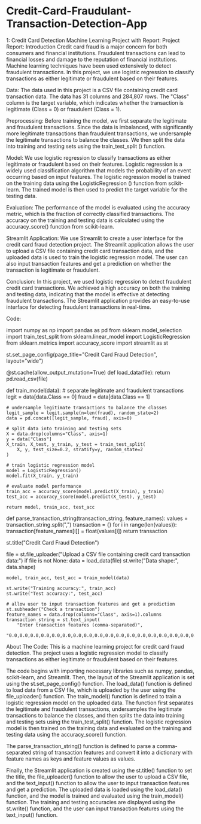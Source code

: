 # Credit-Card-Fraudulant-Transaction-Detection-App

1: Credit Card Detection Machine Learning Project with Report:
Project Report:
Introduction
Credit card fraud is a major concern for both consumers and financial institutions. Fraudulent transactions can lead to financial losses and damage to the reputation of financial institutions. Machine learning techniques have been used extensively to detect fraudulent transactions. In this project, we use logistic regression to classify transactions as either legitimate or fraudulent based on their features.

Data:
The data used in this project is a CSV file containing credit card transaction data. The data has 31 columns and 284,807 rows. The "Class" column is the target variable, which indicates whether the transaction is legitimate (Class = 0) or fraudulent (Class = 1).

Preprocessing:
Before training the model, we first separate the legitimate and fraudulent transactions. Since the data is imbalanced, with significantly more legitimate transactions than fraudulent transactions, we undersample the legitimate transactions to balance the classes. We then split the data into training and testing sets using the train_test_split () function.

Model:
We use logistic regression to classify transactions as either legitimate or fraudulent based on their features. Logistic regression is a widely used classification algorithm that models the probability of an event occurring based on input features. The logistic regression model is trained on the training data using the LogisticRegression () function from scikit-learn. The trained model is then used to predict the target variable for the testing data.

Evaluation:
The performance of the model is evaluated using the accuracy metric, which is the fraction of correctly classified transactions. The accuracy on the training and testing data is calculated using the accuracy_score() function from scikit-learn.

Streamlit Application:
We use Streamlit to create a user interface for the credit card fraud detection project. The Streamlit application allows the user to upload a CSV file containing credit card transaction data, and the uploaded data is used to train the logistic regression model. The user can also input transaction features and get a prediction on whether the transaction is legitimate or fraudulent.

Conclusion:
In this project, we used logistic regression to detect fraudulent credit card transactions. We achieved a high accuracy on both the training and testing data, indicating that the model is effective at detecting fraudulent transactions. The Streamlit application provides an easy-to-use interface for detecting fraudulent transactions in real-time.

Code:

import numpy as np
import pandas as pd
from sklearn.model_selection import train_test_split
from sklearn.linear_model import LogisticRegression
from sklearn.metrics import accuracy_score
import streamlit as st

st.set_page_config(page_title="Credit Card Fraud Detection", layout="wide")


@st.cache(allow_output_mutation=True)
def load_data(file):
    return pd.read_csv(file)


def train_model(data):
    # separate legitimate and fraudulent transactions
    legit = data[data.Class == 0]
    fraud = data[data.Class == 1]

    # undersample legitimate transactions to balance the classes
    legit_sample = legit.sample(n=len(fraud), random_state=2)
    data = pd.concat([legit_sample, fraud], axis=0)

    # split data into training and testing sets
    X = data.drop(columns="Class", axis=1)
    y = data["Class"]
    X_train, X_test, y_train, y_test = train_test_split(
        X, y, test_size=0.2, stratify=y, random_state=2
    )

    # train logistic regression model
    model = LogisticRegression()
    model.fit(X_train, y_train)

    # evaluate model performance
    train_acc = accuracy_score(model.predict(X_train), y_train)
    test_acc = accuracy_score(model.predict(X_test), y_test)

    return model, train_acc, test_acc


def parse_transaction_string(transaction_string, feature_names):
    values = transaction_string.split(",")
    transaction = {}
    for i in range(len(values)):
        transaction[feature_names[i]] = float(values[i])
    return transaction


st.title("Credit Card Fraud Detection")

file = st.file_uploader("Upload a CSV file containing credit card transaction data:")
if file is not None:
    data = load_data(file)
    st.write("Data shape:", data.shape)

    model, train_acc, test_acc = train_model(data)

    st.write("Training accuracy:", train_acc)
    st.write("Test accuracy:", test_acc)

    # allow user to input transaction features and get a prediction
    st.subheader("Check a transaction")
    feature_names = data.drop(columns="Class", axis=1).columns
    transaction_string = st.text_input(
        "Enter transaction features (comma-separated)",
        "0.0,0.0,0.0,0.0,0.0,0.0,0.0,0.0,0.0,0.0,0.0,0.0,0.0,0.0,0.0,0.0,0.0,0.0,0.0,0.0,0.0,0.0,0.0,0.0,0.0,0.0,0.0,0.0,0.0,0.0,0.0,0.0,0.0,0.0,0.0,0.0,0.0,0.0,0.0,0.0,0.0,0.0,0.0,0.0,0.0,0.0,0.0,0.0,0.0,0.0,0.0,0.0,0.0,0.0,0.0,0.0,0.0")

About The Code:
This is a machine learning project for credit card fraud detection. The project uses a logistic regression model to classify transactions as either legitimate or fraudulent based on their features.

The code begins with importing necessary libraries such as numpy, pandas, scikit-learn, and Streamlit. Then, the layout of the Streamlit application is set using the st.set_page_config() function. The load_data() function is defined to load data from a CSV file, which is uploaded by the user using the file_uploader() function. The train_model() function is defined to train a logistic regression model on the uploaded data. The function first separates the legitimate and fraudulent transactions, undersamples the legitimate transactions to balance the classes, and then splits the data into training and testing sets using the train_test_split() function. The logistic regression model is then trained on the training data and evaluated on the training and testing data using the accuracy_score() function.

The parse_transaction_string() function is defined to parse a comma-separated string of transaction features and convert it into a dictionary with feature names as keys and feature values as values.

Finally, the Streamlit application is created using the st.title() function to set the title, the file_uploader() function to allow the user to upload a CSV file, and the text_input() function to allow the user to input transaction features and get a prediction. The uploaded data is loaded using the load_data() function, and the model is trained and evaluated using the train_model() function. The training and testing accuracies are displayed using the st.write() function, and the user can input transaction features using the text_input() function.

